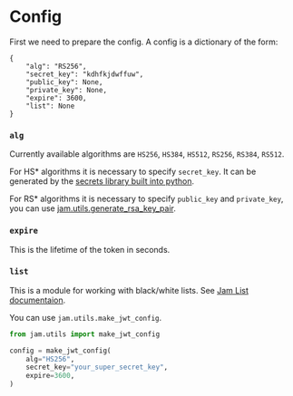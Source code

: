 # Config

First we need to prepare the config.
A config is a dictionary of the form:

```
{
    "alg": "RS256",
    "secret_key": "kdhfkjdwffuw",
    "public_key": None,
    "private_key": None,
    "expire": 3600,
    "list": None
}
```

### `alg`

Currently available algorithms are `HS256`, `HS384`, `HS512`, `RS256`, `RS384`, `RS512`.

For HS* algorithms it is necessary to specify `secret_key`. It can be
generated by the [secrets library built into python](https://docs.python.org/3/library/secrets.html).

For RS* algorithms it is necessary to specify `public_key` and `private_key`,
you can use [jam.utils.generate_rsa_key_pair](../api/utils/rsa.md).


### `expire`
This is the lifetime of the token in seconds.


### `list`
This is a module for working with black/white lists.
See [Jam List documentaion](lists/what.md).

You can use `jam.utils.make_jwt_config`.
```python
from jam.utils import make_jwt_config

config = make_jwt_config(
    alg="HS256",
    secret_key="your_super_secret_key",
    expire=3600,
)
```